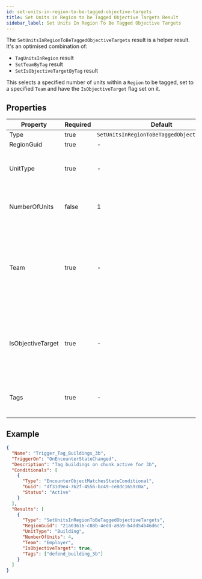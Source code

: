 ```yaml
---
id: set-units-in-region-to-be-tagged-objective-targets
title: Set Units in Region to be Tagged Objective Targets Result
sidebar_label: Set Units In Region To Be Tagged Objective Targets
---
```


The `SetUnitsInRegionToBeTaggedObjectiveTargets` result is a helper result. It's an optimised combination of:

- `TagUnitsInRegion` result
- `SetTeamByTag` result
- `SetIsObjectiveTargetByTag` result

This selects a specified number of units within a `Region` to be tagged, set to a specified `Team` and have the `IsObjectiveTarget` flag set on it.

## Properties

| Property          | Required | Default                                      | Details                                                                                                                                                    |
| ----------------- | -------- | -------------------------------------------- | ---------------------------------------------------------------------------------------------------------------------------------------------------------- |
| Type              | true     | `SetUnitsInRegionToBeTaggedObjectiveTargets` | -                                                                                                                                                          |
| RegionGuid        | true     | -                                            | Guid of the `Region`                                                                                                                                       |
| UnitType          | true     | -                                            | Type of Unit to tag.<br /><br />Current supports: `Building`                                                                                               |
| NumberOfUnits     | false    | 1                                            | Number of units to tag, set team and set `IsObjectiveTarget` flag on                                                                                       |
| Team              | true     | -                                            | Team to change units to.<br /><br />Supported teams are: `Player1`, `Player2`, `Employer`, `Target`, `TargetAlly`, `NeutralToAll`, `HostileToAll`, `World` |
| IsObjectiveTarget | true     | -                                            | IsObjectiveTarget is used by Objectives. For example, Destroy Buildings Objectives.<br /><br />Set to: `true` or `false`                                   |
| Tags              | true     | -                                            | Tags to identify the `Building`. If multiple are provided then ALL must match.                                                                             |

## Example

```json
{
  "Name": "Trigger_Tag_Buildings_3b",
  "TriggerOn": "OnEncounterStateChanged",
  "Description": "Tag buildings on chunk active for 3b",
  "Conditionals": [
    {
      "Type": "EncounterObjectMatchesStateConditional",
      "Guid": "df31d9e4-762f-4556-bc49-ce8dc1659c0a",
      "Status": "Active"
    }
  ],
  "Results": [
    {
      "Type": "SetUnitsInRegionToBeTaggedObjectiveTargets",
      "RegionGuid": "21a03616-c88b-4edd-a9a9-b4dd54b46d6c",
      "UnitType": "Building",
      "NumberOfUnits": 4,
      "Team": "Employer",
      "IsObjectiveTarget": true,
      "Tags": ["defend_building_3b"]
    }
  ]
}
```
